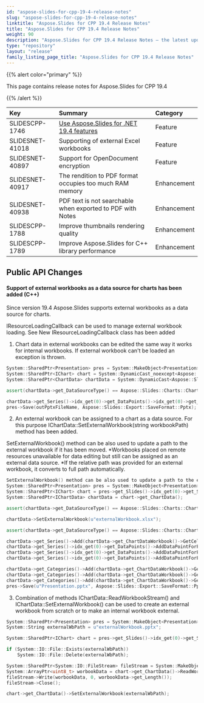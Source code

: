 ```yaml
---
id: "aspose-slides-for-cpp-19-4-release-notes"
slug: "aspose-slides-for-cpp-19-4-release-notes"
linktitle: "Aspose.Slides for CPP 19.4 Release Notes"
title: "Aspose.Slides for CPP 19.4 Release Notes"
weight: 90
description: "Aspose.Slides for CPP 19.4 Release Notes – the latest updates and fixes."
type: "repository"
layout: "release"
family_listing_page_title: "Aspose.Slides for CPP 19.4 Release Notes"
---
```


{{% alert color="primary" %}} 

This page contains release notes for Aspose.Slides for CPP 19.4

{{% /alert %}} 

|**Key**|**Summary**|**Category**|
| :- | :- | :- |
|SLIDESCPP-1746|[Use Aspose.Slides for .NET 19.4 features](/slides/net/release-notes/2019/aspose-slides-for-net-19-4-release-notes/)|Feature|
|SLIDESNET-41018|Supporting of external Excel workbooks|Feature|
|SLIDESNET-40897|Support for OpenDocument encryption|Feature|
|SLIDESNET-40917|The rendition to PDF format occupies too much RAM memory|Enhancement|
|SLIDESNET-40938|PDF text is not searchable when exported to PDF with Notes|Enhancement|
|SLIDESCPP-1788|Improve thumbnails rendering quality|Enhancement|
|SLIDESCPP-1789|Improve Aspose.Slides for C++ library performance|Enhancement|
## **Public API Changes**

#### **Support of external workbooks as a data source for charts has been added (C++)**
Since version 19.4 Aspose.Slides supports external workbooks as a data source for charts.

IResourceLoadingCallback can be used to manage external workbook loading. See New IResourceLoadingCallback class has been added



1) Chart data in external workbooks can be edited the same way it works for internal workbooks. If external workbook can't be loaded an exception is thrown.

``` cpp
System::SharedPtr<Presentation> pres = System::MakeObject<Presentation>(u"presentation.pptx");
System::SharedPtr<IChart> chart = System::DynamicCast_noexcept<Aspose::Slides::Charts::IChart>(pres->get_Slides()->idx_get(0)->get_Shapes()->idx_get(0));
System::SharedPtr<ChartData> chartData = System::DynamicCast<Aspose::Slides::Charts::ChartData>(chart->get_ChartData());

assert(chartData->get_DataSourceType() == Aspose::Slides::Charts::ChartDataSourceType::ExternalWorkbook);

chartData->get_Series()->idx_get(0)->get_DataPoints()->idx_get(0)->get_Value()->get_AsCell()->set_Value(System::ObjectExt::Box<int32_t>(100));
pres->Save(outPptxFileName, Aspose::Slides::Export::SaveFormat::Pptx);
```



2) An external workbook can be assigned to a chart as a data source. For this purpose IChartData::SetExternalWorkbook(string workbookPath) method has been added.

SetExternalWorkbook() method can be also used to update a path to the external workbook if it has been moved. *Workbooks placed on remote resources unavailable for data editing but still can be assigned as an external data source. *If the relative path was provided for an external workbook, it converts to full path automatically.

``` cpp
SetExternalWorkbook() method can be also used to update a path to the external workbook if it has been moved. Workbooks placed on remote resources unavailable for data editing but still can be assigned as an external data source. If the relative path was provided for an external workbook, it converts to full path automatically.
System::SharedPtr<Presentation> pres = System::MakeObject<Presentation>();
System::SharedPtr<IChart> chart = pres->get_Slides()->idx_get(0)->get_Shapes()->AddChart(Aspose::Slides::Charts::ChartType::Pie, 50.0f, 50.0f, 400.0f, 600.0f, false);
System::SharedPtr<IChartData> chartData = chart->get_ChartData();

assert(chartData->get_DataSourceType() == Aspose::Slides::Charts::ChartDataSourceType::InternalWorkbook);

chartData->SetExternalWorkbook(u"externalWorkbook.xlsx");

assert(chartData->get_DataSourceType() == Aspose::Slides::Charts::ChartDataSourceType::ExternalWorkbook);

chartData->get_Series()->Add(chartData->get_ChartDataWorkbook()->GetCell(0, u"B1"), Aspose::Slides::Charts::ChartType::Pie);
chartData->get_Series()->idx_get(0)->get_DataPoints()->AddDataPointForPieSeries(chartData->get_ChartDataWorkbook()->GetCell(0, u"B2"));
chartData->get_Series()->idx_get(0)->get_DataPoints()->AddDataPointForPieSeries(chartData->get_ChartDataWorkbook()->GetCell(0, u"B3"));
chartData->get_Series()->idx_get(0)->get_DataPoints()->AddDataPointForPieSeries(chartData->get_ChartDataWorkbook()->GetCell(0, u"B4"));

chartData->get_Categories()->Add(chartData->get_ChartDataWorkbook()->GetCell(0, u"A2"));
chartData->get_Categories()->Add(chartData->get_ChartDataWorkbook()->GetCell(0, u"A3"));
chartData->get_Categories()->Add(chartData->get_ChartDataWorkbook()->GetCell(0, u"A4"));
pres->Save(u"Presentation.pptx", Aspose::Slides::Export::SaveFormat::Pptx);
```



3) Combination of methods IChartData::ReadWorkbookStream() and IChartData::SetExternalWorkbook() can be used to create an external workbook from scratch or to make an internal workbook external.

``` cpp
System::SharedPtr<Presentation> pres = System::MakeObject<Presentation>(u"presentaion.pptx");
System::String externalWbPath = u"externalWorkbook.pptx";

System::SharedPtr<IChart> chart = pres->get_Slides()->idx_get(0)->get_Shapes()->AddChart(Aspose::Slides::Charts::ChartType::Pie, 50.0f, 50.0f, 400.0f, 600.0f);

if (System::IO::File::Exists(externalWbPath))
    System::IO::File::Delete(externalWbPath);

System::SharedPtr<System::IO::FileStream> fileStream = System::MakeObject<System::IO::FileStream>(externalWbPath, System::IO::FileMode::CreateNew);
System::ArrayPtr<uint8_t> worbookData = chart->get_ChartData()->ReadWorkbookStream()->ToArray();
fileStream->Write(worbookData, 0, worbookData->get_Length());
fileStream->Close();

chart->get_ChartData()->SetExternalWorkbook(externalWbPath);
```
